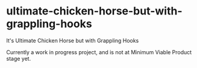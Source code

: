 # ultimate-chicken-horse-but-with-grappling-hooks
It's Ultimate Chicken Horse but with Grappling Hooks

Currently a work in progress project, and is not at Minimum Viable Product stage yet.
